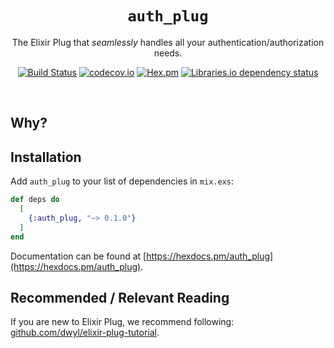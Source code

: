 <div align="center">

# `auth_plug`

The Elixir Plug that _seamlessly_ handles
all your authentication/authorization needs.

[![Build Status](https://img.shields.io/travis/dwyl/auth_plug/master.svg?style=flat-square)](https://travis-ci.org/dwyl/auth_plug)
[![codecov.io](https://img.shields.io/codecov/c/github/dwyl/auth_plug/master.svg?style=flat-square)](http://codecov.io/github/dwyl/auth_plug?branch=master)
[![Hex.pm](https://img.shields.io/hexpm/v/auth_plug?color=brightgreen&style=flat-square)](https://hex.pm/packages/auth_plug)
[![Libraries.io dependency status](https://img.shields.io/librariesio/release/hex/auth_plug?logoColor=brightgreen&style=flat-square)](https://github.com/dwyl/auth_plug/blob/master/mix.exs)
<!--
[![HitCount](http://hits.dwyl.com/dwyl/auth_plug.svg)](http://hits.dwyl.com/dwyl/auth_plug)
-->
</div>
<br />

## Why?




## Installation

Add `auth_plug` to your list of dependencies in `mix.exs`:

```elixir
def deps do
  [
    {:auth_plug, "~> 0.1.0"}
  ]
end
```

Documentation can be found at
[https://hexdocs.pm/auth_plug](https://hexdocs.pm/auth_plug).



## Recommended / Relevant Reading

If you are new to Elixir Plug,
we recommend following:
[github.com/dwyl/elixir-plug-tutorial](https://github.com/dwyl/elixir-plug-tutorial).
